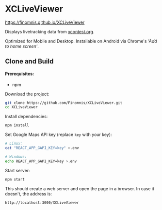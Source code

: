 # XCLiveViewer

https://finomnis.github.io/XCLiveViewer

Displays livetracking data from [xcontest.org](https://www.xcontest.org).

Optimized for Mobile and Desktop. Installable on Android via Chrome's _'Add to home screen'_.

## Clone and Build

#### Prerequisites:
- npm

Download the project:
```bash
git clone https://github.com/Finomnis/XCLiveViewer.git
cd XCLiveViewer
```

Install dependencies:
```bash
npm install
```

Set Google Maps API key (replace `key` with your key):
```bash
# Linux:
cat "REACT_APP_GAPI_KEY=key" >.env

# Windows:
echo REACT_APP_GAPI_KEY=key >.env
```

Start server:
```bash
npm start
```

This should create a web server and open the page in a browser.
In case it doesn't, the address is:
```
http://localhost:3000/XCLiveViewer
```
